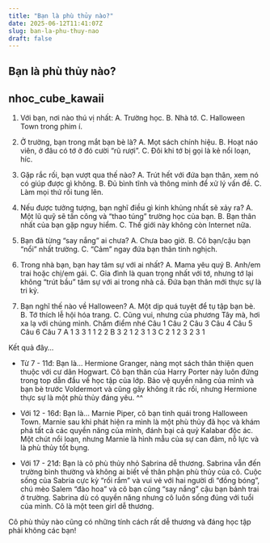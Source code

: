 ```yaml
---
title: "Bạn là phù thủy nào?"
date: 2025-06-12T11:41:07Z
slug: ban-la-phu-thuy-nao
draft: false
---
```


## Bạn là phù thủy nào?

## nhoc_cube_kawaii

1. Với bạn, nơi nào thú vị nhất:
A. Trường học.
B. Nhà tớ.
C. Halloween Town trong phim í.
2. Ở trường, bạn trong mắt bạn bè là?
A. Mọt sách chính hiệu.
B. Hoạt náo viên, ở đâu có tớ ở đó cười “rũ rượi”.
C. Đôi khi tớ bị gọi là kẻ nổi loạn, híc.
3. Gặp rắc rối, bạn vượt qua thế nào?
A. Trút hết với đứa bạn thân, xem nó có giúp được gì không.
B. Đủ bình tĩnh và thông minh để xử lý vấn đề.
C. Làm mọi thứ rối tung lên.

4. Nếu được tưởng tượng, bạn nghĩ điều gì kinh khủng nhất sẽ xảy ra?
A. Một lũ quỹ sẽ tấn công và “thao túng” trường học của bạn.
B. Bạn thân nhất của bạn gặp nguy hiểm.
C. Thế giới này không còn Internet nữa.
5. Bạn đã từng “say nắng” ai chưa?
A. Chưa bao giờ.
B. Cô bạn/cậu bạn “nổi” nhất trường.
C. “Cảm” ngay đứa bạn thân tinh nghịch.
6. Trong nhà bạn, bạn hay tâm sự với ai nhất?
A. Mama yêu quý
B. Anh/em trai hoặc chị/em gái.
C. Gia đình là quan trọng nhất với tớ, nhưng tớ lại không “trút bầu” tâm sự với ai trong nhà cả. Đứa bạn thân mới thực sự là tri kỷ.
7. Bạn nghĩ thế nào về Halloween?
A. Một dịp quá tuyệt để tụ tập bạn bè.
B. Tớ thích lễ hội hóa trang.
C. Cũng vui, nhưng của phương Tây mà, hơi xa lạ với chúng mình.
Chấm điểm nhé
  Câu 1 Câu 2 Câu 3 Câu 4 Câu 5 Câu 6 Câu 7
A 1 3 3 1 1 2 2
B 3 2 1 2 3 1 3
C 2 1 2 3 2 3 1
 
Kết quả đây…
- Từ 7 - 11đ: Bạn là… Hermione Granger, nàng mọt sách thân thiện quen thuộc với cư dân Hogwart. Cô bạn thân của Harry Porter này luôn đứng trong top dẫn đầu về học tập của lớp. Bảo vệ quyền năng của mình và bạn bè trước Voldermort và cũng gây không ít rắc rối, nhưng Hermione thực sự là một phù thủy đáng yêu. ^^

-  Với 12 - 16đ: Bạn là… Marnie Piper, cô bạn tinh quái trong Halloween Town. Marnie sau khi phát hiện ra mình là một phù thủy đã học và khám phá tất cả các quyền năng của mình, đánh bại cả quỷ Kalabar độc ác. Một chút nổi loạn, nhưng Marnie là hình mẫu của sự can đảm, nỗ lực và là phù thủy tốt bụng.

-  Với 17 - 21đ: Bạn là cô phù thủy nhỏ Sabrina dễ thương. Sabrina vẫn đến trường bình thường và không ai biết về thân phận phù thủy của cô. Cuộc sống của Sabria cực kỳ “rối rắm” và vui vẻ với hai người dì “đồng bóng”, chú mèo Salem “đào hoa” và cô bạn cũng “say nắng” cậu bạn bảnh trai ở trường. Sabrina dù có quyền năng nhưng cô luôn sống đúng với tuổi của mình. Cô là một teen girl dễ thương.

Cô phù thủy nào cũng có những tính cách rất dễ thương và đáng học tập phải không các bạn!